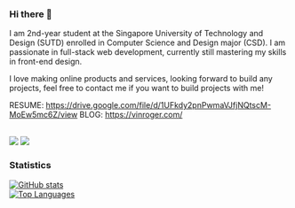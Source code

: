 ### Hi there 👋

I am 2nd-year student at the Singapore University of Technology and Design (SUTD) enrolled in Computer Science and Design major (CSD).
I am passionate in full-stack web development, currently still mastering my skills in front-end design.

I love making online products and services, looking forward to build any projects, feel free to contact me if you want to build projects with me!

RESUME: https://drive.google.com/file/d/1UFkdy2pnPwmaVJfjNQtscM-MoEw5mc6Z/view
BLOG: https://vinroger.com/

<br>
<a href="mailto:vincentiusrkuswara@gmail.com"><img src="https://img.shields.io/badge/Gmail-D14836?style=for-the-badge&logo=gmail&logoColor=white"></a>
<a href="https://www.linkedin.com/in/vincentius-roger-kuswara-727972158/"><img src="https://img.shields.io/badge/LinkedIn-0077B5?style=for-the-badge&logo=linkedin&logoColor=white"></a>


<!--
**vinroger/vinroger** is a ✨ _special_ ✨ repository because its `README.md` (this file) appears on your GitHub profile.

Here are some ideas to get you started:

- 🔭 I’m currently working on ...
- 🌱 I’m currently learning ...
- 👯 I’m looking to collaborate on ...
- 🤔 I’m looking for help with ...
- 💬 Ask me about ...
- 📫 How to reach me: ...
- 😄 Pronouns: ...
- ⚡ Fun fact: ...
-->

### Statistics
[![GitHub stats](https://github-readme-stats.vercel.app/api?username=vinroger)](https://github.com/vinroger/github-readme-stats)
<br>
[![Top Languages](https://readme-stats-envoy-vc.vercel.app/api/top-langs/?username=vinroger&layout=compact)](https://github.com/vinroger/vinroger)

